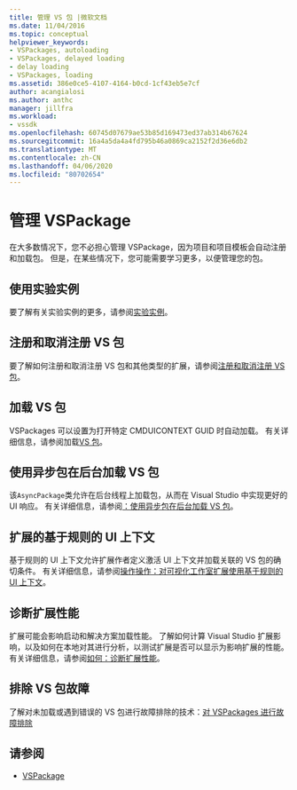 ```yaml
---
title: 管理 VS 包 |微软文档
ms.date: 11/04/2016
ms.topic: conceptual
helpviewer_keywords:
- VSPackages, autoloading
- VSPackages, delayed loading
- delay loading
- VSPackages, loading
ms.assetid: 386e0ce5-4107-4164-b0cd-1cf43eb5e7cf
author: acangialosi
ms.author: anthc
manager: jillfra
ms.workload:
- vssdk
ms.openlocfilehash: 60745d07679ae53b85d169473ed37ab314b67624
ms.sourcegitcommit: 16a4a5da4a4fd795b46a0869ca2152f2d36e6db2
ms.translationtype: MT
ms.contentlocale: zh-CN
ms.lasthandoff: 04/06/2020
ms.locfileid: "80702654"
---
```

# <a name="manage-vspackages"></a>管理 VSPackage
在大多数情况下，您不必担心管理 VSPackage，因为项目和项目模板会自动注册和加载包。 但是，在某些情况下，您可能需要学习更多，以便管理您的包。

## <a name="use-the-experimental-instance"></a>使用实验实例
 要了解有关实验实例的更多，请参阅[实验实例](../extensibility/the-experimental-instance.md)。

## <a name="register-and-unregister-vspackages"></a>注册和取消注册 VS 包
 要了解如何注册和取消注册 VS 包和其他类型的扩展，请参阅[注册和取消注册 VS 包](../extensibility/registering-and-unregistering-vspackages.md)。

## <a name="load-a-vspackage"></a>加载 VS 包
 VSPackages 可以设置为打开特定 CMDUICONTEXT GUID 时自动加载。 有关详细信息，请参阅加载[VS 包](../extensibility/loading-vspackages.md)。

## <a name="use-asyncpackage-to-load-vspackages-in-the-background"></a>使用异步包在后台加载 VS 包
 该`AsyncPackage`类允许在后台线程上加载包，从而在 Visual Studio 中实现更好的 UI 响应。 有关详细信息，请参阅[：使用异步包在后台加载 VS 包](../extensibility/how-to-use-asyncpackage-to-load-vspackages-in-the-background.md)。

## <a name="rule-based-ui-context-for-extensions"></a>扩展的基于规则的 UI 上下文
 基于规则的 UI 上下文允许扩展作者定义激活 UI 上下文并加载关联的 VS 包的确切条件。 有关详细信息，请参阅[操作操作：对可视化工作室扩展使用基于规则的 UI 上下文](../extensibility/how-to-use-rule-based-ui-context-for-visual-studio-extensions.md)。

## <a name="diagnose-extension-performance"></a>诊断扩展性能
扩展可能会影响启动和解决方案加载性能。 了解如何计算 Visual Studio 扩展影响，以及如何在本地对其进行分析，以测试扩展是否可以显示为影响扩展的性能。 有关详细信息，请参阅[如何：诊断扩展性能](how-to-diagnose-extension-performance.md)。

## <a name="troubleshoot-vspackages"></a>排除 VS 包故障
 了解对未加载或遇到错误的 VS 包进行故障排除的技术：[对 VSPackages 进行故障排除](../extensibility/troubleshooting-vspackages.md)

## <a name="see-also"></a>请参阅
- [VSPackage](../extensibility/internals/vspackages.md)
